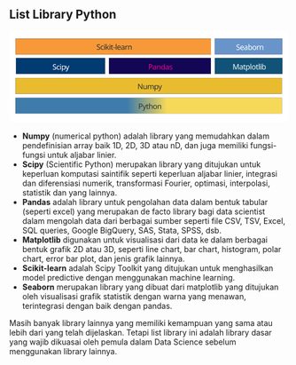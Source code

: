 ## List Library Python

![Python Library List](https://raw.githubusercontent.com/alvin-ictn/readme/7278d64e8b982508516aa8300c33862bad1698c6/assets/images/DQLab/Python/ListLibraryPython.svg?raw=true)
- **Numpy** (numerical python) adalah library yang memudahkan dalam pendefinisian array baik 1D, 2D, 3D atau nD, dan juga memiliki fungsi-fungsi untuk aljabar linier.
- **Scipy** (Scientific Python) merupakan library yang ditujukan untuk keperluan komputasi saintifik seperti keperluan aljabar linier, integrasi dan diferensiasi numerik, transformasi Fourier, optimasi, interpolasi, statistik dan yang lainnya.
- **Pandas** adalah library untuk pengolahan data dalam bentuk tabular (seperti excel) yang merupakan de facto library bagi data scientist dalam mengolah data dari berbagai sumber seperti file CSV, TSV, Excel, SQL queries, Google BigQuery, SAS, Stata, SPSS, dsb.
- **Matplotlib** digunakan untuk visualisasi dari data ke dalam berbagai bentuk grafik 2D atau 3D, seperti line chart, bar chart, histogram, polar chart, error bar plot, dan jenis grafik lainnya.
- **Scikit-learn** adalah Scipy Toolkit yang ditujukan untuk menghasilkan model predictive dengan menggunakan machine learning.
- **Seaborn** merupakan library yang dibuat dari matplotlib yang ditujukan oleh visualisasi grafik statistik dengan warna yang menawan, terintegrasi dengan baik dengan pandas.

Masih banyak library lainnya yang memiliki kemampuan yang sama atau lebih dari yang telah dijelaskan. Tetapi list library ini adalah library dasar yang wajib dikuasai oleh pemula dalam Data Science sebelum menggunakan library lainnya.

